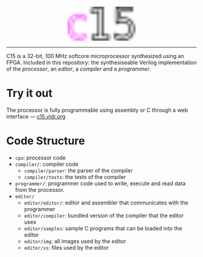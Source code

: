 <p align="center">
    <img src='logo.svg?raw=true' height="90px">
</p>

---

C15 is a 32-bit, 100 MHz softcore microprocessor synthesized using an FPGA. Included in this repository: the synthesiseable Verilog implementation of the *processor*, an *editor*, a *compiler* and a *programmer*. 

# Try it out
The processor is fully programmable using assembly or C through a web interface — [c15.vldr.org](https://c15.vldr.org)

# Code Structure

- `cpu`: processor code
- `compiler/`: compiler code
    - `compiler/parser`: the parser of the compiler
    - `compiler/tests`: the tests of the compiler
- `programmer/`: programmer code used to write, execute and read data from the processor.
- `editor/`
    - `editor/editor/`: editor and assembler that communicates with the programmer
    - `editor/compiler`: bundled version of the compiler that the editor uses
    - `editor/samples`: sample C programs that can be loaded into the editor
    - `editor/img`: all images used by the editor
    - `editor/vs`: files used by the editor